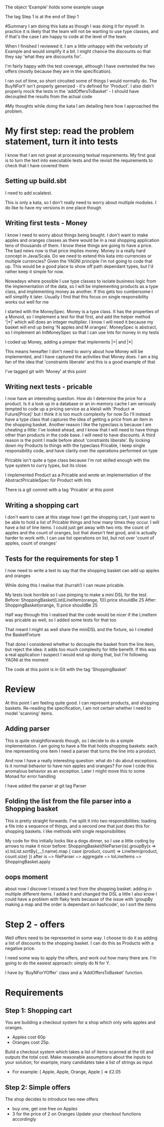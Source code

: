 The object 'Example' holds some example usage

The tag Step 1 is at the end of Step 1


#Summary
I am doing this kata as though I was doing it for myself. In practice it is likely that the team will not be 
wanting to use type classes, and if that's the case I am happy to code at the level of the team

When I finished I reviewed it. I am a little unhappy with the verbosity of Example and would simplify it a bit. 
I might chance the discounts so that they say 'what they are discounts for'.

I'm fairly happy with the test coverage, although I have overtested the two offers (mostly because they are in the specification). 

I ran out of time, so short circuited some of things I would normally do. The BuyNForY isn't properly generized - it's defined for 'Product'.
I also didn't properly mock the tests in the 'addOffersToBasket' - I should have decoupled the results from the actual code


#My thoughts while doing the kata
I am detailing here how I approached the problem.

# My first step: read the problem statement, turn it into tests
I know that I am not great at processing textual requirements. My first goal is to turn the text into executable tests
and the revisit the requirements to check that I have covered them

## Setting up build.sbt
I need to add scalatest.

This is only a kata, so I don't really need to worry about multiple modules. I do like to have my versions in one place though

## Writing first tests - Money
I know I need to worry about things being bought. I don't want to make apples and oranges classes as there would be in
a real shopping application tens of thousands of them. I know these things are going to have a price. The bad news now
is that price implies money. Money is a really hard concept in Java/Scala. Do we need to extend this kata into currencies or
multiple currencies? Given the YAGNI principle I'm not going to code that up. This would be a good place to show off path
dependant types, but I'd rather keep it simple for now.

Nowadays where possible I use type classes to isolate business logic from the implementation of the data, so I will be implementing
products as a type class, and implementing money as another. If this gets too cumbersome I will simplify it later. Usually I 
find that this focus on single responsibility works out well for me

I started with the MoneySpec. Money is a type class. It has the properties of a Monoid, so I implement a test for that first, and add 
the helper method '|*|' which will does an integer multiplier. I know I will need it because my basket will end up being 'N apples and M oranges'.
MoneySpec is abstract, so I implement an IntMoneySpec so that I can use Ints for money in my tests

I coded up Money, adding a pimper that implements |+| and |*|

This means hereafter I don't need to worry about how Money will be implemented, and I have captured the activities that Money does. 
I am a big fan of the idea that 'constraints liberate' and this is a good example of that

I've tagged git with 'Money' at this point

## Writing next tests - pricable
I now have an interesting question. How do I determine the price for a product. Is it a look up in a database or an in-memory cache
I am seriously tempted to code up a pricing service as a kleisli with 'Product => Future[Price]' but I think it is too much complexity for now
So I'll instead have a type class that captures the idea of getting a price from an item in the shopping basket. Another reason I like the
typeclass is because I am cheating a little: I've looked ahead, and I know that I will need to have things other than products in the
code base. I will need to have discounts. A third reason is the point I made before about 'constraints liberate'. By locking down my 
Products to things with the typeclass Pricable, I keep single responsibility code, and have clarity over the operations performed on type

Pricable isn't quite a type class because I'm not skilled enough with the type system to curry types, but its close.

I implemented Product as a Pricable and wrote an implementation of the AbstractPricableSpec for Product with Ints

There is a git commit with a tag 'Pricable' at this point

## Writing a shopping cart
I don't want to care at this stage how I get the shopping cart, I just want to be able to hold a list of Pricable things and how many times they occur.
I will have a list of line items. I could just get away with two ints: the count of apples and the count of oranges, but that doesn't
feel good, and is actually harder to work with. I can use list operations on list, but not over 'count of apples, count of oranges'

## Tests for the requirements for step 1
I now need to write a test to say that the shopping basket can add up apples and oranges

While doing this I realise that (hurrah!) I can reuse pricable.

My tests look horrible so I use pimping to make a mini DSL for the test. 
Before:    ShoppingBasket(List(LineItem(orange, 1))).price shouldBe 25
After:     ShoppingBasket(orange, 1).price shouldBe 25

Half way through this I realised that the code would be nicer if the LineItem was pricable as well, so I added some tests for that too

That meant I might as well share the miniDSL and the fixture, so I created the BasketFixture

That done I considered whether to decouple the basket from the line item, but reject the idea: it adds too much complexity for little benefit.
If this was a real application I suspect I would end up doing that, but I'm following YAGNI at the moment

The code at this point is in Git with the tag 'ShoppingBasket'

# Review
At this point I am feeling quite good. I can represent products, and shopping baskets. Re-reading the specification, I am not certain whether
I need to model 'scanning' items. 

## Adding parser
This is quite straightforwards though, so I decide to do a simple implementation.
I am going to have a file that holds shopping baskets: each line representing one item
I need a parser that turns the line into a product. 

And now I have a really interesting question: what do I do about exceptions. Is it normal behavior to have non apples and oranges? For
now I code this anomalous behavior as an exception. Later I might move this to some Monad for error handling

I have added the parser at git tag Parser

## Folding the list from the file parser into a Shopping basket
This is pretty straight forwards. I've split it into two responsibilities: loading a file into a sequence of things, and a second 
one that just does this for shopping baskets. I like methods with single responsibilities

My code for this initially looks like a dogs dinner, so I use a little coding by arrows to make it nicer 
before: ShoppingBasket(fileParser(is).groupBy(x => x).toList.sortBy(_._1.name).map { case (product, count) => LineItem(product, count.size) })
after is ~> fileParser ~> aggregate ~> toLineItems ~> ShoppingBasket.apply

## oops moment
about now I discover I missed a test from the shopping basket: adding in multiple different items. I added it and changed the DSL a little
I also know I could have a problem with flaky tests because of the issue with 'groupBy making a map and the order is dependant on hashcode', so 
I sort the items

# Step 2 - offers

Well offers need to be represented in some way. I choose to do it as adding a list of discounts to the shopping basket.
I can do this as Products with a negative price.

I need some way to apply the offers, and work out how many there are. I'm going to do the easiest approach: simply do N for Y.

I have by 'BuyNForYOffer' class and a 'AddOffersToBasket' function. 

# Requirements

## Step 1: Shopping cart

You are building a checkout system for a shop which only sells apples and oranges.
- Apples cost 60p 
- Oranges cost 25p.

Build a checkout system which takes a list of items scanned at the till and outputs the total cost. 
Make reasonable assumptions about the inputs to your solution; for example, many candidates take a list of strings as input

- For example: [ Apple, Apple, Orange, Apple ] => £2.05

## Step 2: Simple offers
The shop decides to introduce two new offers
- buy one, get one free on Apples
- 3 for the price of 2 on Oranges
Update your checkout functions accordingly

